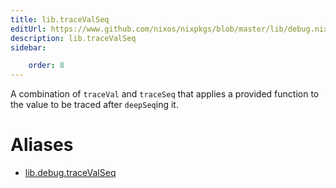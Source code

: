 ```yaml
---
title: lib.traceValSeq
editUrl: https://www.github.com/nixos/nixpkgs/blob/master/lib/debug.nix#L171C5
description: lib.traceValSeq
sidebar:

    order: 8
---
```


A combination of `traceVal` and `traceSeq` that applies a
provided function to the value to be traced after `deepSeq`ing
it.


# Aliases

- [lib.debug.traceValSeq](./reference/lib/debug/lib-debug-traceValSeq)


